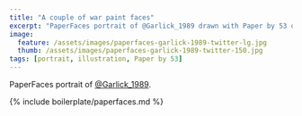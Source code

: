 ```yaml
---
title: "A couple of war paint faces"
excerpt: "PaperFaces portrait of @Garlick_1989 drawn with Paper by 53 on an iPad."
image: 
  feature: /assets/images/paperfaces-garlick-1989-twitter-lg.jpg
  thumb: /assets/images/paperfaces-garlick-1989-twitter-150.jpg
tags: [portrait, illustration, Paper by 53]
---
```


PaperFaces portrait of [@Garlick_1989](http://twitter.com/Garlick_1989).

{% include boilerplate/paperfaces.md %}